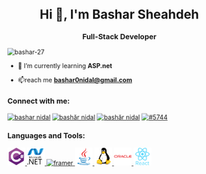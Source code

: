 <h1 align="center">Hi 👋, I'm Bashar Sheahdeh</h1>
<h3 align="center">Full-Stack Developer</h3>

<p align="left"> <img src="https://komarev.com/ghpvc/?username=bashar-27&label=Profile%20views&color=0e75b6&style=flat" alt="bashar-27" /> </p>

- 🌱 I’m currently learning **ASP.net**

- 📫reach me **bashar0nidal@gmail.com**

<h3 align="left">Connect with me:</h3>
<p align="left">
<a href="https://linkedin.com/in/bashar nidal" target="blank"><img align="center" src="https://raw.githubusercontent.com/rahuldkjain/github-profile-readme-generator/master/src/images/icons/Social/linked-in-alt.svg" alt="bashar nidal" height="30" width="40" /></a>
<a href="https://fb.com/bashăr nidal" target="blank"><img align="center" src="https://raw.githubusercontent.com/rahuldkjain/github-profile-readme-generator/master/src/images/icons/Social/facebook.svg" alt="bashăr nidal" height="30" width="40" /></a>
<a href="https://www.leetcode.com/bashăr nidal" target="blank"><img align="center" src="https://raw.githubusercontent.com/rahuldkjain/github-profile-readme-generator/master/src/images/icons/Social/leet-code.svg" alt="bashăr nidal" height="30" width="40" /></a>
<a href="https://discord.gg/#5744" target="blank"><img align="center" src="https://raw.githubusercontent.com/rahuldkjain/github-profile-readme-generator/master/src/images/icons/Social/discord.svg" alt="#5744" height="30" width="40" /></a>
</p>

<h3 align="left">Languages and Tools:</h3>
<p align="left">  <a href="https://www.w3schools.com/cs/" target="_blank" rel="noreferrer"> <img src="https://raw.githubusercontent.com/devicons/devicon/master/icons/csharp/csharp-original.svg" alt="csharp" width="40" height="40"/> </a> <a href="https://dotnet.microsoft.com/" target="_blank" rel="noreferrer"> <img src="https://raw.githubusercontent.com/devicons/devicon/master/icons/dot-net/dot-net-original-wordmark.svg" alt="dotnet" width="40" height="40"/> </a> <a href="https://www.framer.com/" target="_blank" rel="noreferrer"> <img src="https://www.vectorlogo.zone/logos/framer/framer-icon.svg" alt="framer" width="40" height="40"/> </a> <a href="https://www.java.com" target="_blank" rel="noreferrer"> <img src="https://raw.githubusercontent.com/devicons/devicon/master/icons/java/java-original.svg" alt="java" width="40" height="40"/> </a> <a href="https://www.linux.org/" target="_blank" rel="noreferrer"> <img src="https://raw.githubusercontent.com/devicons/devicon/master/icons/linux/linux-original.svg" alt="linux" width="40" height="40"/> </a> <a href="https://www.oracle.com/" target="_blank" rel="noreferrer"> <img src="https://raw.githubusercontent.com/devicons/devicon/master/icons/oracle/oracle-original.svg" alt="oracle" width="40" height="40"/> </a> <a href="https://reactjs.org/" target="_blank" rel="noreferrer"> <img src="https://raw.githubusercontent.com/devicons/devicon/master/icons/react/react-original-wordmark.svg" alt="react" width="40" height="40"/> </a> </p>
